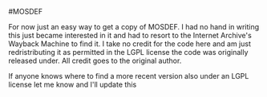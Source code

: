 #MOSDEF

For now just an easy way to get a copy of MOSDEF. I had no hand in writing this just became interested in it and had to resort to the Internet Archive's Wayback Machine to find it. I take no credit for the code here and am just redristributing it as permitted in the LGPL license the code was originally released under. All credit goes to the original author.


If anyone knows where to find a more recent version also under an LGPL license let me know and I'll update this
